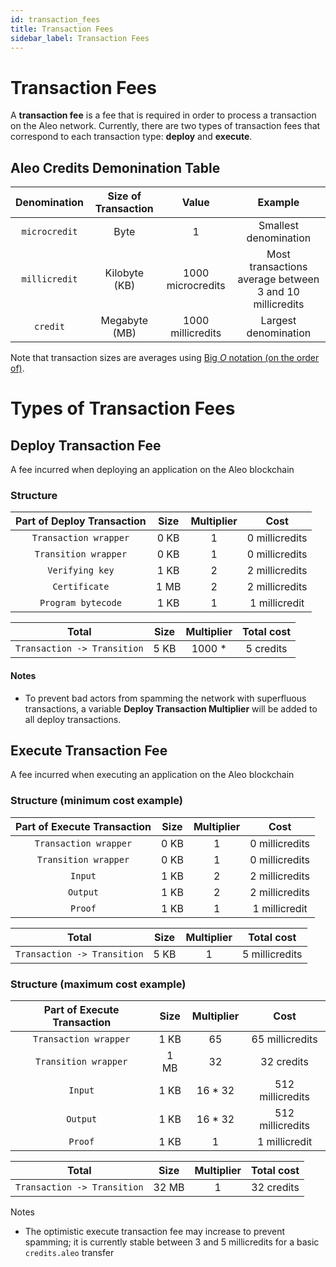 ```yaml
---
id: transaction_fees
title: Transaction Fees
sidebar_label: Transaction Fees
---
```


# Transaction Fees

A **transaction fee** is a fee that is required in order to process a transaction on the Aleo network. Currently, there are two types of transaction fees that correspond to each transaction type: **deploy** and **execute**.

## Aleo Credits Demonination Table

|Denomination|Size of Transaction|Value|Example|
|:-:|:-:|:-:|:-:|
|`microcredit`|Byte|1|Smallest denomination|
|`millicredit`|Kilobyte (KB)|1000 microcredits|Most transactions average between 3 and 10 millicredits|
|`credit`|Megabyte (MB)|1000 millicredits|Largest denomination|

Note that transaction sizes are averages using [Big _O_ notation (on the order of)](https://en.wikipedia.org/wiki/Big_O_notation).

# Types of Transaction Fees

## Deploy Transaction Fee
A fee incurred when deploying an application on the Aleo blockchain

### Structure

|Part of Deploy Transaction|Size| Multiplier|Cost|
|:-:|:-:|:-:|:-:|
|`Transaction wrapper`|0 KB|1|0 millicredits|
|`Transition wrapper`|0 KB|1|0 millicredits|
|`Verifying key`|1 KB|2|2 millicredits|
|`Certificate`|1 MB|2|2 millicredits|
|`Program bytecode`|1 KB|1|1 millicredit|

|Total|Size|Multiplier|Total cost|
|:-:|:-:|:-:|:-:|
|`Transaction -> Transition`|5 KB|1000 *|5 credits|


#### Notes
* To prevent bad actors from spamming the network with superfluous transactions, a variable **Deploy Transaction Multiplier** will be added to all deploy transactions.

## Execute Transaction Fee
A fee incurred when executing an application on the Aleo blockchain

### Structure (minimum cost example)

|Part of Execute Transaction|Size| Multiplier|Cost|
|:-:|:-:|:-:|:-:|
|`Transaction wrapper`|0 KB|1|0 millicredits|
|`Transition wrapper`|0 KB|1|0 millicredits|
|`Input`|1 KB|2|2 millicredits|
|`Output`|1 KB|2|2 millicredits|
|`Proof`|1 KB|1|1 millicredit|

|Total|Size|Multiplier|Total cost|
|:-:|:-:|:-:|:-:|
|`Transaction -> Transition`|5 KB|1|5 millicredits|

### Structure (maximum cost example)

|Part of Execute Transaction|Size| Multiplier|Cost|
|:-:|:-:|:-:|:-:|
|`Transaction wrapper`|1 KB|65|65 millicredits|
|`Transition wrapper`|1 MB|32|32 credits|
|`Input`|1 KB|16 * 32|512 millicredits|
|`Output`|1 KB| 16 * 32|512 millicredits|
|`Proof`|1 KB|1|1 millicredit|

|Total|Size|Multiplier|Total cost|
|:-:|:-:|:-:|:-:|
|`Transaction -> Transition`|32 MB|1|32 credits|

Notes
* The optimistic execute transaction fee may increase to prevent spamming; it is currently stable between 3 and 5 millicredits for a basic `credits.aleo` transfer



